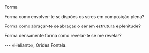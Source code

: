 Forma

Forma
como envolver-te
se dispões os seres
em composição plena?

Forma
como abraçar-te
se abraças o ser
em estrutura e plenitude?

Forma
densamente forma
como revelar-te
se me revelas?

--- «Helianto», Orides Fontela.
